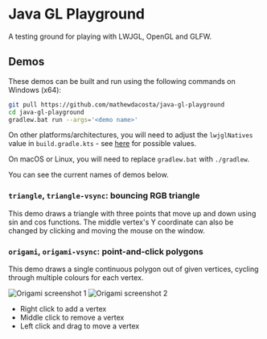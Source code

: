 # Java GL Playground

A testing ground for playing with LWJGL, OpenGL and GLFW.

## Demos

These demos can be built and run using the following commands on Windows (x64):
```bash
git pull https://github.com/mathewdacosta/java-gl-playground
cd java-gl-playground
gradlew.bat run --args='<demo name>'
```

On other platforms/architectures, you will need to adjust the `lwjglNatives` value in `build.gradle.kts` - see [here](https://repo1.maven.org/maven2/org/lwjgl/lwjgl/3.2.3/) for possible values.

On macOS or Linux, you will need to replace `gradlew.bat` with `./gradlew`.

You can see the current names of demos below.

### `triangle`, `triangle-vsync`: bouncing RGB triangle

This demo draws a triangle with three points that move up and down using sin and cos functions. The middle vertex's Y coordinate can also be changed by clicking and moving the mouse on the window.

### `origami`, `origami-vsync`: point-and-click polygons

This demo draws a single continuous polygon out of given vertices, cycling through multiple colours for each vertex.

![Origami screenshot 1](https://i.imgur.com/bzYYuLrm.png) 
![Origami screenshot 2](https://i.imgur.com/nYzKyECm.png)

- Right click to add a vertex
- Middle click to remove a vertex
- Left click and drag to move a vertex
